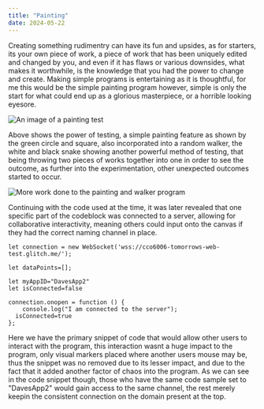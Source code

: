```yaml
---
title: "Painting"
date: 2024-05-22
---
```

Creating something rudimentry can have its fun and upsides, as for starters, its your own piece of work, a piece of work that has been uniquely edited and changed by you, and even if it has flaws or various 
downsides, what makes it worthwhile, is the knowledge that you had the power to change and create. Making simple programs is entertaining as it is thoughtful, for me this would be the simple painting program
however, simple is only the start for what could end up as a glorious masterpiece, or a horrible looking eyesore.


![An image of a painting test](/My-coding-blog/_posts/images/snakegametest.png)

Above shows the power of testing, a simple painting feature as shown by the green circle and square, also incorporated into a random walker, the white and black snake showing another powerful method of testing,
that being throwing two pieces of works together into one in order to see the outcome, as further into the experimentation, other unexpected outcomes started to occur.

![More work done to the painting and walker program](/My-coding-blog/_posts/images/snakegametest2.png)

Continuing with the code used at the time, it was later revealed that one specific part of the codeblock was connected to a server, allowing for collaborative interactivity, meaning others could input onto
the canvas if they had the correct naming channel in place.

```
let connection = new WebSocket('wss://cco6006-tomorrows-web-test.glitch.me/');

let dataPoints=[];

let myAppID="DavesApp2"
let isConnected=false

connection.onopen = function () {
    console.log("I am connected to the server");
  isConnected=true
};
```
Here we have the primary snippet of code that would allow other users to interact with the program, this interaction wasnt a huge impact to the program, only visual markers placed where another
users mouse may be, thus the snippet was no removed due to its lesser impact, and due to the fact that it added another factor of chaos into the program. As we can see in the code snippet
though, those who have the same code sample set to "DavesApp2" would gain access to the same channel, the rest merely keepin the consistent connection on the domain present at the top.
